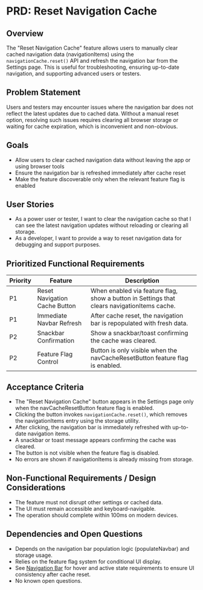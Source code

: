 # PRD: Reset Navigation Cache

## Overview

The "Reset Navigation Cache" feature allows users to manually clear cached navigation data (navigationItems) using the `navigationCache.reset()` API and refresh the navigation bar from the Settings page. This is useful for troubleshooting, ensuring up-to-date navigation, and supporting advanced users or testers.

## Problem Statement

Users and testers may encounter issues where the navigation bar does not reflect the latest updates due to cached data. Without a manual reset option, resolving such issues requires clearing all browser storage or waiting for cache expiration, which is inconvenient and non-obvious.

## Goals

- Allow users to clear cached navigation data without leaving the app or using browser tools
- Ensure the navigation bar is refreshed immediately after cache reset
- Make the feature discoverable only when the relevant feature flag is enabled

## User Stories

- As a power user or tester, I want to clear the navigation cache so that I can see the latest navigation updates without reloading or clearing all storage.
- As a developer, I want to provide a way to reset navigation data for debugging and support purposes.

## Prioritized Functional Requirements

| Priority | Feature                       | Description                                                                                 |
| -------- | ----------------------------- | ------------------------------------------------------------------------------------------- |
| P1       | Reset Navigation Cache Button | When enabled via feature flag, show a button in Settings that clears navigationItems cache. |
| P1       | Immediate Navbar Refresh      | After cache reset, the navigation bar is repopulated with fresh data.                       |
| P2       | Snackbar Confirmation         | Show a snackbar/toast confirming the cache was cleared.                                     |
| P2       | Feature Flag Control          | Button is only visible when the navCacheResetButton feature flag is enabled.                |

## Acceptance Criteria

- The "Reset Navigation Cache" button appears in the Settings page only when the navCacheResetButton feature flag is enabled.
 - Clicking the button invokes `navigationCache.reset()`, which removes the navigationItems entry using the storage utility.
 - After clicking, the navigation bar is immediately refreshed with up-to-date navigation items.
 - A snackbar or toast message appears confirming the cache was cleared.
 - The button is not visible when the feature flag is disabled.
 - No errors are shown if navigationItems is already missing from storage.

## Non-Functional Requirements / Design Considerations

- The feature must not disrupt other settings or cached data.
- The UI must remain accessible and keyboard-navigable.
- The operation should complete within 100ms on modern devices.

## Dependencies and Open Questions

- Depends on the navigation bar population logic (populateNavbar) and storage usage.
- Relies on the feature flag system for conditional UI display.
- See [Navigation Bar](prdNavigationBar.md) for hover and active state requirements to ensure UI consistency after cache reset.
- No known open questions.
